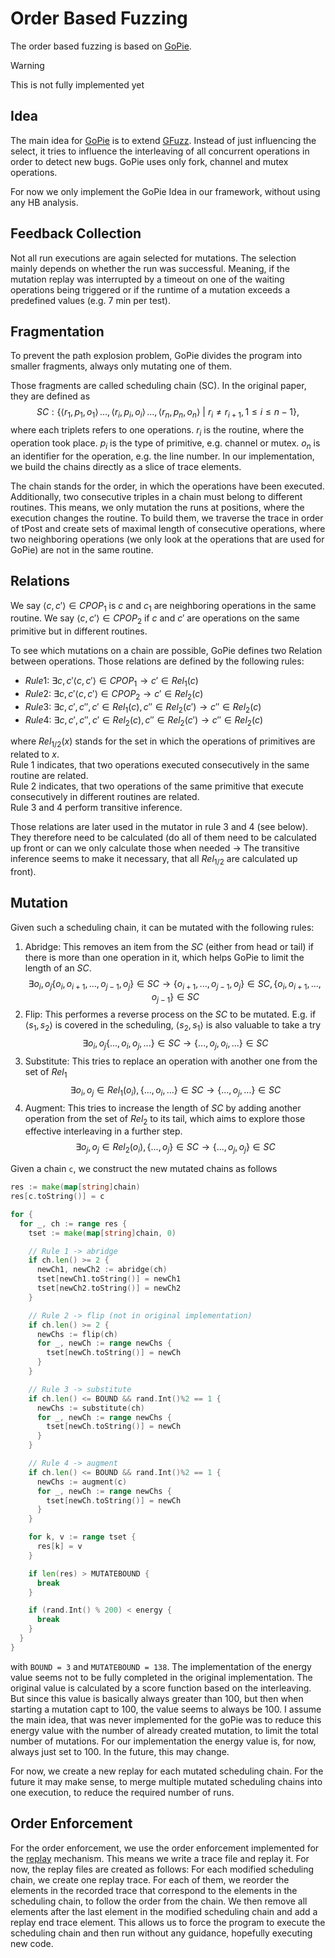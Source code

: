 # Order Based Fuzzing

The order based fuzzing is based on [GoPie](../relatedWorks/goPie.md).

> [!WARNING]
> This is not fully implemented yet

## Idea
The main idea for [GoPie](https://github.com/CGCL-codes/GoPie) is to extend [GFuzz](https://github.com/system-pclub/GFuzz). Instead of just
influencing the select, it tries to influence the interleaving of all concurrent
operations in order to detect new bugs. GoPie uses only fork, channel and mutex operations.

For now we only implement the GoPie Idea in our framework, without using any HB analysis.

## Feedback Collection
Not all run executions are again selected for mutations. The selection mainly
depends on whether the run was successful. Meaning, if the mutation replay
was interrupted by a timeout on one of the waiting operations being triggered
or if the runtime of a mutation exceeds a predefined values (e.g. 7 min per test).

## Fragmentation
To prevent the path explosion problem, GoPie divides the program into
smaller fragments, always only mutating one of them.

Those fragments are called scheduling chain (SC). In the original paper, they are defined as $$SC: \{\langle r_1, p_1, o_1\rangle\, ..., \langle r_i, p_i, o_i\rangle\, ..., \langle r_n, p_n, o_n\rangle\ |\ r_i \neq r_{i+1}, 1 \leq i \leq n-1\},$$
where each triplets refers to one operations. $r_i$ is the routine, where the operation took place.
$p_i$ is the type of primitive, e.g. channel or mutex. $o_n$ is an identifier for the operation, e.g. the line number. In our implementation, we build the chains directly as a slice of trace elements.

The chain stands for the order, in which the operations have been executed.
Additionally, two consecutive triples in a chain must belong to different routines. This means,
we only mutation the runs at positions, where the execution changes the routine. To build them, we traverse the trace in order of tPost and create sets of maximal length of consecutive operations, where two neighboring operations (we only look at the operations that are used for GoPie) are not in the same routine.

## Relations
We say $\langle c, c'\rangle \in CPOP_1$ is $c$ and $c_1$ are neighboring operations in the same routine. We say $\langle c, c' \rangle \in CPOP_2$ if $c$ and $c'$ are operations on the same primitive but in different routines.

To see which mutations on a chain are possible, GoPie defines two Relation between operations. Those relations are defined by the following rules:

- $Rule1$: $\exists c, c' \langle c, c' \rangle \in CPOP_1 \to c' \in Rel_1(c)$
- $Rule2$: $\exists c, c' \langle c, c' \rangle \in CPOP_2 \to c' \in Rel_2(c)$
- $Rule3$: $\exists c, c', c'', c' \in Rel_1(c), c'' \in Rel_2(c')\to c'' \in Rel_2(c)$
- $Rule4$: $\exists c, c', c'', c' \in Rel_2(c), c'' \in Rel_2(c')\to c'' \in Rel_2(c)$

where $Rel_{1/2}(x)$ stands for the set in which the operations of primitives are related to $x$.\
Rule 1 indicates, that two operations executed consecutively in the same routine are related.\
Rule 2 indicates, that two operations of the same primitive that execute consecutively in different routines are related.\
Rule 3 and 4 perform transitive inference.

Those relations are later used in the mutator in rule 3 and 4 (see below). They therefore
need to be calculated (do all of them need to be calculated up front or can
we only calculate those when needed $\to$ The transitive inference seems to make it necessary,
that all $Rel_{1/2}$ are calculated up front).

## Mutation
Given such a scheduling chain, it can be mutated with the following rules:

1. Abridge: This removes an item from the $SC$ (either from head or tail) if there
is more than one operation in it, which helps GoPie to limit the length of an $SC$. $$\exists o_i, o_j \{o_i, o_{i+1},...,o_{j-1}, o_j\} \in SC \to \{o_{i+1},...,o_{j-1}, o_j\} \in SC, \{o_i, o_{i+1},...,o_{j-1}\} \in SC$$
2. Flip: This performes a reverse process on the $SC$ to be mutated. E.g. if $\langle s_1, s_2\rangle$ is covered in the scheduling, $\langle s_2, s_1\rangle$ is also valuable to take a try $$\exists o_i, o_j \{...,o_i, o_j,...\}\in SC \to \{...,o_j, o_i,...\}\in SC$$
3. Substitute: This tries to replace an operation with another one from the set of $Rel_1$ $$\exists o_i, o_j \in Rel_1(o_i), \{...,o_i,...\} \in SC \to \{...,o_j,...\} \in SC$$
4. Augment: This tries to increase the length of $SC$ by adding another operation from the set of $Rel_2$ to its tail, which aims to explore those effective interleaving in a further step. $$\exists o_j, o_j \in Rel_2(o_i), \{...,o_j\}\in SC \to \{...,o_j, o_j\}\in SC$$

Given a chain `c`, we construct the new mutated chains as follows

```go
res := make(map[string]chain)
res[c.toString()] = c

for {
  for _, ch := range res {
    tset := make(map[string]chain, 0)

    // Rule 1 -> abridge
    if ch.len() >= 2 {
      newCh1, newCh2 := abridge(ch)
      tset[newCh1.toString()] = newCh1
      tset[newCh2.toString()] = newCh2
    }

    // Rule 2 -> flip (not in original implementation)
    if ch.len() >= 2 {
      newChs := flip(ch)
      for _, newCh := range newChs {
        tset[newCh.toString()] = newCh
      }
    }

    // Rule 3 -> substitute
    if ch.len() <= BOUND && rand.Int()%2 == 1 {
      newChs := substitute(ch)
      for _, newCh := range newChs {
        tset[newCh.toString()] = newCh
      }
    }

    // Rule 4 -> augment
    if ch.len() <= BOUND && rand.Int()%2 == 1 {
      newChs := augment(c)
      for _, newCh := range newChs {
        tset[newCh.toString()] = newCh
      }
    }

    for k, v := range tset {
      res[k] = v
    }

    if len(res) > MUTATEBOUND {
      break
    }

    if (rand.Int() % 200) < energy {
      break
    }
  }
}
```
with `BOUND = 3` and `MUTATEBOUND = 138`. The implementation of the energy value seems not to be fully completed in the original implementation. The original value is calculated by a score function based on the interleaving. <!--TODO: describe more--> But since this value is basically always greater than 100, but then when starting a mutation capt to 100, the value seems to always be 100. I assume the main idea, that was never implemented for the goPie was to reduce this energy value with the number of already created mutation, to limit the total number of mutations. For our implementation the energy value is, for now, always just set to 100. In the future, this may change.

For now, we create a new replay for each mutated scheduling chain. For the future it may make sense, to merge multiple mutated scheduling chains into one execution, to reduce the required number of runs.

<!-- ### GoPie implementation of mutation
Info: mutator in file GoPie/pkg/fuzzer/mutator.go:42
- Rule 2 doesn't seem to be implemented
- The creation of new mutations seems to stop, if after iterating over all
already created mutations the number of total mutations is greater then 128
or if not then with a probability of 50% (Why?)
  - There is an energy value that should somehow control it, but it is just set
  to a constant and has TODOs everywhere
- Not clear how $SC$ are chosen (maybe all are mutated at the same time?)
 -->


## Order Enforcement
For the order enforcement, we use the order enforcement implemented for the [replay](../replay.md) mechanism. This means we write a trace file and replay it. For now, the replay files are created as follows: For each modified scheduling chain, we create one replay trace. For each of them, we reorder the elements in the recorded trace that correspond to the elements in the scheduling chain, to follow the order from the chain. We then remove all elements after the last element in the modified scheduling chain and add a replay end trace element. This allows us to force the program to execute the scheduling chain and then run without any guidance, hopefully executing new code.